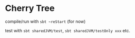 # Cherry Tree


compile/run with `sbt ~reStart` (for now)


test with `sbt sharedJVM/test`, `sbt sharedJVM/testOnly xxx` etc.
